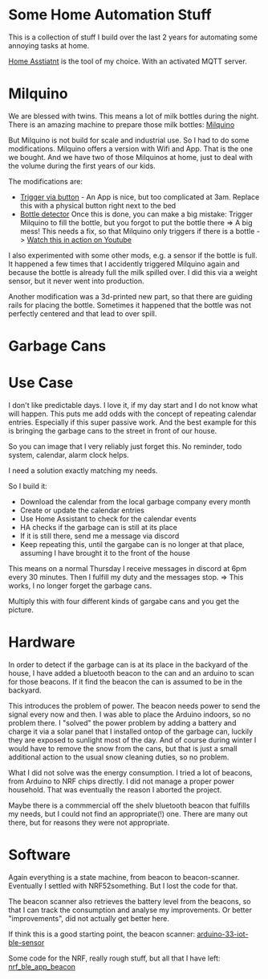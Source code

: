 # Some Home Automation Stuff
This is a collection of stuff I build over the last 2 years for automating some annoying tasks at home.

[Home Asstiatnt](https://www.home-assistant.io/) is the tool of my choice. With an activated MQTT server.
# Milquino
We are blessed with twins. This means a lot of milk bottles during the night. There is an amazing machine to prepare those milk bottles: [Milquino](https://www.milquino.com/)

But Milquino is not build for scale and industrial use. So I had to do some modifications. Milquino offers a version with Wifi and App. That is the one we bought. And we have two of those Milquinos at home, just to deal with the volume during the first years of our kids.

The modifications are:
* [Trigger via button](./milquino/) - An App is nice, but too complicated at 3am. Replace this with a physical button right next to the bed
* [Bottle detector](./arduino-33-iot-distance-sensor-mqtt/) Once this is done, you can make a big mistake: Trigger Milquino to fill the bottle, but you forgot to put the bottle there => A big mess! This needs a fix, so that Milquino only triggers if there is a bottle -> [Watch this in action on Youtube](https://www.youtube.com/shorts/UvMnk4tY--c)

I also experimented with some other mods, e.g. a sensor if the bottle is full. It happened a few times that I accidently triggered Milquino again and because the bottle is already full the milk spilled over. I did this via a weight sensor, but it never went into production.

Another modification was a 3d-printed new part, so that there are guiding rails for placing the bottle. Sometimes it happened that the bottle was not perfectly centered and that lead to over spill.

# Garbage Cans
# Use Case
I don't like predictable days. I love it, if my day start and I do not know what will happen. This puts me add odds with the concept of repeating calendar entries. Especially if this super passive work. And the best example for this is bringing the garbage cans to the street in front of our house.

So you can image that I very reliably just forget this. No reminder, todo system, calendar, alarm clock helps.

I need a solution exactly matching my needs.

So I build it:
* Download the calendar from the local garbage company every month
* Create or update the calendar entries
* Use Home Assistant to check for the calendar events
* HA checks if the garbage can is still at its place
* If it is still there, send me a message via discord
* Keep repeating this, until the gargabe can is no longer at that place, assuming I have brought it to the front of the house

This means on a normal Thursday I receive messages in discord at 6pm every 30 minutes. Then I fulfill my duty and the messages stop. => This works, I no longer forget the garbage cans.

Multiply this with four different kinds of gargabe cans and you get the picture.

# Hardware
In order to detect if the garbage can is at its place in the backyard of the house, I have added a bluetooth beacon to the can and an arduino to scan for those beacons. If it find the beacon the can is assumed to be in the backyard.

This introduces the problem of power. The beacon needs power to send the signal every now and then. I was able to place the Arduino indoors, so no problem there. I "solved" the power problem by adding a battery and charge it via a solar panel that I installed ontop of the garbage can, luckily they are exposed to sunlight most of the day. And of course during winter I would have to remove the snow from the cans, but that is just a small additional action to the usual snow cleaning duties, so no problem.

What I did not solve was the energy consumption. I tried a lot of beacons, from Arduino to NRF chips directly. I did not manage a proper power household. That was eventually the reason I aborted the project.

Maybe there is a commmercial off the shelv bluetooth beacon that fulfills my needs, but I could not find an appropriate(!) one. There are many out there, but for reasons they were not appropriate.

# Software
Again everything is a state machine, from beacon to beacon-scanner. Eventually I settled with NRF52something. But I lost the code for that.

The beacon scanner also retrieves the battery level from the beacons, so that I can track the consumption and analyse my improvements. Or better "improvements", did not actually get better here.

If think this is a good starting point, the beacon scanner: [arduino-33-iot-ble-sensor](./arduino-33-iot-ble-sensor)

Some code for the NRF, really rough stuff, but all that I have left: [nrf_ble_app_beacon](./nrf_ble_app_beacon/)